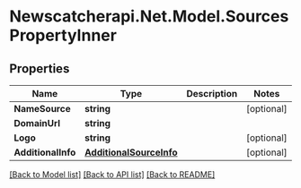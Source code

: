 # Newscatcherapi.Net.Model.SourcesPropertyInner

## Properties

Name | Type | Description | Notes
------------ | ------------- | ------------- | -------------
**NameSource** | **string** |  | [optional] 
**DomainUrl** | **string** |  | 
**Logo** | **string** |  | [optional] 
**AdditionalInfo** | [**AdditionalSourceInfo**](AdditionalSourceInfo.md) |  | [optional] 

[[Back to Model list]](../README.md#documentation-for-models) [[Back to API list]](../README.md#documentation-for-api-endpoints) [[Back to README]](../README.md)

